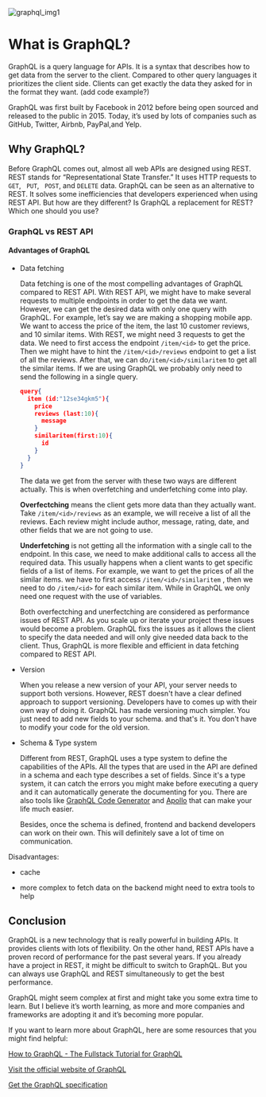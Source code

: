 ![graphql_img1](https://tva1.sinaimg.cn/large/007S8ZIlgy1gg24ub5m6tj30uk0famy0.jpg)

# What is GraphQL?

GraphQL is a query language for APIs. It is a syntax that describes how to get data from the server to the client. Compared to other query languages it prioritizes the client side. Clients can get exactly the data they asked for in the format they want.
(add code example?)

GraphQL was first built by Facebook in 2012 before being open sourced and released to the public in 2015. Today, it’s used by lots of companies such as GitHub, Twitter, Airbnb, PayPal,and Yelp.



## Why GraphQL? 

Before GraphQL comes out, almost all web APIs are designed using REST. REST stands for “Representational State Transfer.”  It uses HTTP requests to `GET`, ` PUT`, ` POST`, and `DELETE` data. GraphQL can be seen as an alternative to REST. It solves some inefficiencies that developers experienced when using REST API. But how are they different?  Is GraphQL a replacement for REST? Which one should you use?

### GraphQL vs REST API

#### Advantages of GraphQL

- Data fetching

  Data fetching is one of the most compelling advantages of GraphQL compared to REST API. With REST API, we might have to make several requests to multiple endpoints in order to get the data we want. However, we can get the desired data with only one query with GraphQL. For example, let’s say we are making a shopping mobile app. We want to access the price of the item, the last 10 customer reviews, and 10 similar items. With REST, we might need 3 requests to get the data. We need to first access the endpoint `/item/<id>` to get the price. Then we might have to hint the `/item/<id>/reviews`  endpoint to get a list of all the reviews. After that, we can do`/item/<id>/similaritem` to get all the similar items. If we are using GraphQL we probably only need to send the following in a single query.

  ```json
  query{
    item (id:"12se34gkm5"){
      price
      reviews (last:10){
        message
      }
      similaritem(first:10){
        id
      }
    }
  }
  
  ```

  The data we get from the server with these two ways are different actually. This is when overfetching and underfetching come into play. 

  **Overfectching** means the client gets more data than they actually want. Take  `/item/<id>/reviews` as an example, we will receive a list of all the reviews. Each review might include author, message, rating, date, and other fields that we are not going to use.

  **Underfetching** is not getting all the information with a single call to the endpoint. In this case, we need to make additional calls to access all the required data. This usually happens when a client wants to get specific fields of a list of items. For example, we want to get the prices of all the similar items. we have to first  access `/item/<id>/similaritem` , then we need to do `/item/<id>` for each similar item. While in GraphQL  we only need one request with the use of variables.

  Both overfectching and unerfectching are considered as performance issues of REST API. As you scale up or iterate your project these issues would become a problem. GraphQL fixs the issues as it allows the client to specify the data needed and will only give needed data back to the client. Thus, GraphQL is more flexible and efficient in data fetching compared to REST API.

- Version

  When you release a new version of your API, your server needs to support both versions. However, REST doesn't have a clear defined approach to support versioning. Developers have to comes up with their own way of doing it. GraphQL has made versioning much simpler. You just need to add new fields to your schema. and that's it. You don't have to modify your code for the old version.

- Schema & Type system

  Different from REST, GraphQL uses a type system to define the capabilities of the APIs. All the types that are used in the API are defined in a schema and each type describes a set of fields. Since it's a type system, it can catch the errors you might make before executing a query and it can automatically generate the documenting for you. There are also tools like [GraphQL Code Generator](https://graphql-code-generator.com/) and [Apollo]( https://www.apollographql.com/) that can make your life much easier.

  Besides, once the schema is defined, frontend and backend developers can work on their own. This will definitely save a lot of time on communication.

  

Disadvantages:

- cache

- more complex to fetch data on the backend might need to extra tools to help



## Conclusion

GraphQL is a new technology that is really powerful in building APIs. It provides clients with lots of flexibility. On the other hand, REST APIs have a proven record of performance for the past several years. If you already have a project in REST, it might be difficult to switch to GraphQL. But you can always use GraphQL and REST simultaneously to get the best performance.

GraphQL might seem complex at first and might take you some extra time to learn. But I believe it’s worth learning, as more and more companies and frameworks are adopting it and it’s becoming more popular. 

If you want to learn more about GraphQL, here are some resources that you might find helpful:

[How to GraphQL - The Fullstack Tutorial for GraphQL](https://www.howtographql.com/)

[Visit the official website of GraphQL](https://graphql.org/)

[Get the GraphQL specification](https://github.com/graphql/graphql-spec) 
